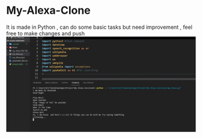 # My-Alexa-Clone
It is made in Python , can do some basic tasks  but need improvement , feel free to make changes and push
<img src="https://github.com/shashankanand13monu/My-Alexa-Clone/blob/main/Demo.png">
